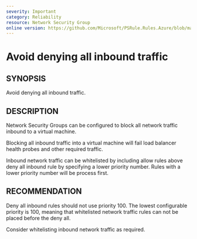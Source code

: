 ```yaml
---
severity: Important
category: Reliability
resource: Network Security Group
online version: https://github.com/Microsoft/PSRule.Rules.Azure/blob/main/docs/rules/en/Azure.NSG.DenyAllInbound.md
---
```


# Avoid denying all inbound traffic

## SYNOPSIS

Avoid denying all inbound traffic.

## DESCRIPTION

Network Security Groups can be configured to block all network traffic inbound to a virtual machine.

Blocking all inbound traffic into a virtual machine will fail load balancer health probes and other required traffic.

Inbound network traffic can be whitelisted by including allow rules above deny all inbound rule by specifying a lower priority number.
Rules with a lower priority number will be process first.

## RECOMMENDATION

Deny all inbound rules should not use priority 100.
The lowest configurable priority is 100, meaning that whitelisted network traffic rules can not be placed before the deny all.

Consider whitelisting inbound network traffic as required.
